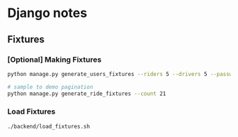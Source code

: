 # Django notes

## Fixtures

### [Optional] Making Fixtures

```bash
python manage.py generate_users_fixtures --riders 5 --drivers 5 --password <securepasswordhere>

# sample to demo pagination
python manage.py generate_ride_fixtures --count 21
```

### Load Fixtures

```bash
./backend/load_fixtures.sh
```
